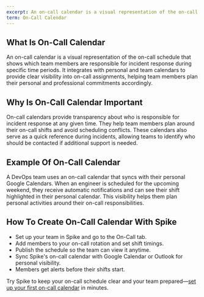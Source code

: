 ```yaml
---
excerpt: An on-call calendar is a visual representation of the on-call schedule that shows which team members are responsible for incident response during specific time periods.
term: On-Call Calendar
---
```

## What Is On-Call Calendar

An on-call calendar is a visual representation of the on-call schedule that shows which team members are responsible for incident response during specific time periods. It integrates with personal and team calendars to provide clear visibility into on-call assignments, helping team members plan their personal and professional commitments accordingly.

## Why Is On-Call Calendar Important

On-call calendars provide transparency about who is responsible for incident response at any given time. They help team members plan around their on-call shifts and avoid scheduling conflicts. These calendars also serve as a quick reference during incidents, allowing teams to identify who should be contacted if additional support is needed.

## Example Of On-Call Calendar

A DevOps team uses an on-call calendar that syncs with their personal Google Calendars. When an engineer is scheduled for the upcoming weekend, they receive automatic notifications and can see their shift highlighted in their personal calendar. This visibility helps them plan personal activities around their on-call responsibilities.

## How To Create On-Call Calendar With Spike

- Set up your team in Spike and go to the On-Call tab.
- Add members to your on-call rotation and set shift timings.
- Publish the schedule so the team can view it anytime.
- Sync Spike's on-call calendar with Google Calendar or Outlook for personal visibility.
- Members get alerts before their shifts start.

Try Spike to keep your on-call schedule clear and your team prepared—[set up your first on-call calendar](https://app.spike.sh/signup) in minutes.